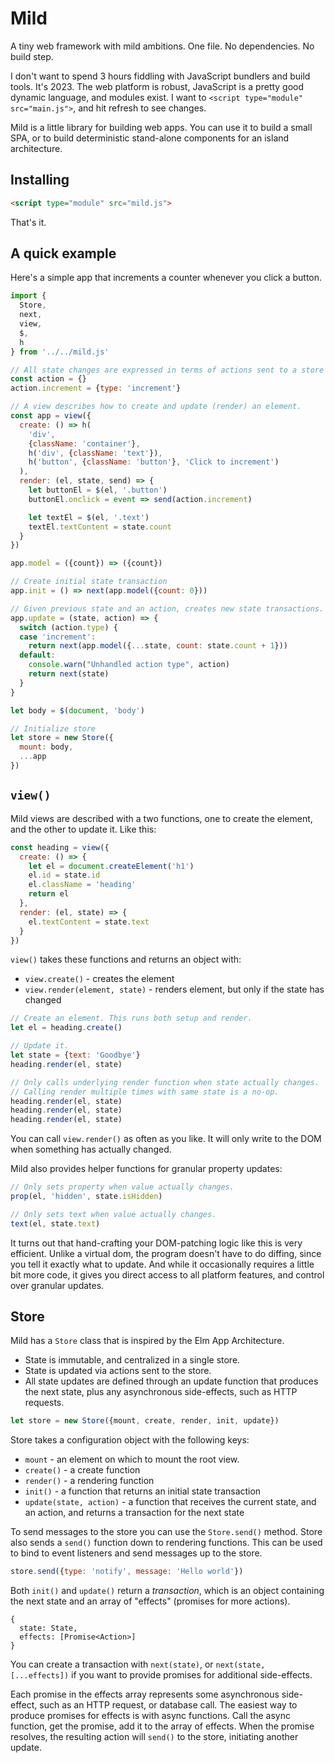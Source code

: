 # Mild

A tiny web framework with mild ambitions. One file. No dependencies. No build step.

I don't want to spend 3 hours fiddling with JavaScript bundlers and build tools. It's 2023. The web platform is robust, JavaScript is a pretty good dynamic language, and modules exist. I want to `<script type="module" src="main.js">`, and hit refresh to see changes.

Mild is a little library for building web apps. You can use it to build a small SPA, or to build deterministic stand-alone components for an island architecture.

## Installing

```html
<script type="module" src="mild.js">
```

That's it.

## A quick example

Here's a simple app that increments a counter whenever you click a button.

```js
import {
  Store,
  next,
  view,
  $,
  h
} from '../../mild.js'

// All state changes are expressed in terms of actions sent to a store
const action = {}
action.increment = {type: 'increment'}

// A view describes how to create and update (render) an element.
const app = view({
  create: () => h(
    'div',
    {className: 'container'},
    h('div', {className: 'text'}),
    h('button', {className: 'button'}, 'Click to increment')
  ),
  render: (el, state, send) => {
    let buttonEl = $(el, '.button')
    buttonEl.onclick = event => send(action.increment)

    let textEl = $(el, '.text')
    textEl.textContent = state.count
  }
})

app.model = ({count}) => ({count})

// Create initial state transaction
app.init = () => next(app.model({count: 0}))

// Given previous state and an action, creates new state transactions.
app.update = (state, action) => {
  switch (action.type) {
  case 'increment':
    return next(app.model({...state, count: state.count + 1}))
  default:
    console.warn("Unhandled action type", action)
    return next(state)
  }
}

let body = $(document, 'body')

// Initialize store
let store = new Store({
  mount: body,
  ...app
})
```

## `view()`

Mild views are described with a two functions, one to create the element, and the other to update it. Like this:

```js
const heading = view({
  create: () => {
    let el = document.createElement('h1')
    el.id = state.id
    el.className = 'heading'
    return el
  },
  render: (el, state) => {
    el.textContent = state.text
  }
})
```

`view()` takes these functions and returns an object with:

- `view.create()` - creates the element
- `view.render(element, state)` - renders element, but only if the state has changed

```js
// Create an element. This runs both setup and render.
let el = heading.create()

// Update it.
let state = {text: 'Goodbye'}
heading.render(el, state)

// Only calls underlying render function when state actually changes.
// Calling render multiple times with same state is a no-op.
heading.render(el, state)
heading.render(el, state)
heading.render(el, state)
```

You can call `view.render()` as often as you like. It will only write to the DOM when something has actually changed.

Mild also provides helper functions for granular property updates:

```js
// Only sets property when value actually changes.
prop(el, 'hidden', state.isHidden)

// Only sets text when value actually changes.
text(el, state.text)
```

It turns out that hand-crafting your DOM-patching logic like this is very efficient. Unlike a virtual dom, the program doesn't have to do diffing, since you tell it exactly what to update. And while it occasionally requires a little bit more code, it gives you direct access to all platform features, and control over granular updates.

## Store

Mild has a `Store` class that is inspired by the Elm App Architecture.

- State is immutable, and centralized in a single store.
- State is updated via actions sent to the store.
- All state updates are defined through an update function that produces the next state, plus any asynchronous side-effects, such as HTTP requests.

```js
let store = new Store({mount, create, render, init, update})
```

Store takes a configuration object with the following keys:

- `mount` - an element on which to mount the root view.
- `create()` - a create function
- `render()` - a rendering function
- `init()` - a function that returns an initial state transaction
- `update(state, action)` - a function that receives the current state, and an action, and returns a transaction for the next state

To send messages to the store you can use the `Store.send()` method. Store also sends a `send()` function down to rendering functions. This can be used to bind to event listeners and send messages up to the store.

```js
store.send({type: 'notify', message: 'Hello world'})
```

Both `init()` and `update()` return a _transaction_, which is an object containing the next state and an array of "effects" (promises for more actions).

```
{
  state: State,
  effects: [Promise<Action>]
}
```

You can create a transaction with `next(state)`, or `next(state, [...effects])` if you want to provide promises for additional side-effects.

Each promise in the effects array represents some asynchronous side-effect, such as an HTTP request, or database call. The easiest way to produce promises for effects is with async functions. Call the async function, get the promise, add it to the array of effects. When the promise resolves, the resulting action will `send()` to the store, initiating another update.